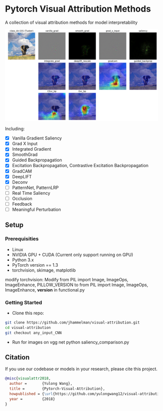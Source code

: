 # Pytorch Visual Attribution Methods

A collection of visual attribution methods for model interpretability

![](./images/tusker_saliency.png)

Including:
- [x] Vanilla Gradient Saliency
- [x] Grad X Input
- [x] Integrated Gradient
- [x] SmoothGrad
- [x] Guided Backpropagation
- [x] Excitation Backpropagation, Contrastive Excitation Backpropagation
- [x] GradCAM
- [x] DeepLIFT
- [x] Deconv
- [ ] PatternNet, PatternLRP
- [ ] Real Time Saliency
- [ ] Occlusion
- [ ] Feedback
- [ ] Meaningful Perturbation

## Setup

### Prerequisities
- Linux
- NVIDIA GPU + CUDA (Current only support running on GPU)
- Python 3.x
- PyTorch version == 1.3 
- torchvision, skimage, matplotlib

modify torchvision:
Modify from PIL import Image, ImageOps, ImageEnhance, PILLOW_VERSION to from PIL import Image, ImageOps, ImageEnhance, __version__ in functional.py

### Getting Started
- Clone this repo:
```bash
git clone https://github.com/jhammelman/visual-attribution.git
cd visual-attribution
git checkout any_input_CNN
```
- Run for images on vgg net
python saliency_comparison.py


## Citation
If you use our codebase or models in your research, please cite this project.
```bibtex
@misc{visualattr2018,
  author =       {Yulong Wang},
  title =        {Pytorch-Visual-Attribution},
  howpublished = {\url{https://github.com/yulongwang12/visual-attribution}},
  year =         {2018}
}
```
